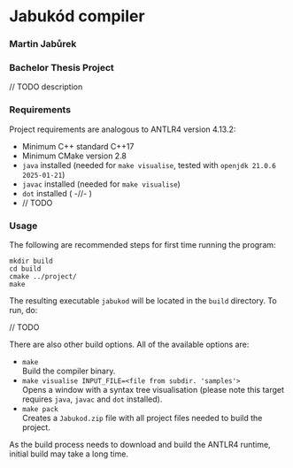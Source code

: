 # Jabukód compiler
### Martin Jabůrek
### Bachelor Thesis Project

// TODO description

### Requirements

Project requirements are analogous to ANTLR4 version 4.13.2:

- Minimum C++ standard C++17
- Minimum CMake version 2.8
- `java` installed (needed for `make visualise`, tested with `openjdk 21.0.6 2025-01-21`)
- `javac` installed (needed for `make visualise`)
- `dot` installed ( -//- )
- // TODO

### Usage

The following are recommended steps for first time running the program:

`mkdir build`<br>
`cd build`<br>
`cmake ../project/`<br>
`make`<br>

The resulting executable `jabukod` will be located in the `build` directory.
To run, do:

// TODO

There are also other build options. All of the available options are:
- `make` <br> Build the compiler binary.
- `make visualise INPUT_FILE=<file from subdir. 'samples'>` <br> Opens a window with a syntax tree visualisation (please note this target requires `java`, `javac` and `dot` installed).
- `make pack` <br> Creates a `Jabukod.zip` file with all project files needed to build the project.

As the build process needs to download and build the ANTLR4 runtime, initial
build may take a long time.
